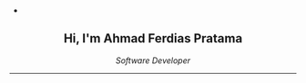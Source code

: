 - <p align="center">
 <h2 align="center">Hi, I'm Ahmad Ferdias Pratama <width="50"></h2>
 <p align="center"><em>Software Developer
</em></p>
</p>
  <p align="center">
    
    
  </p>
<hr/>

